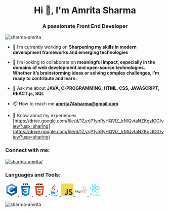 <h1 align="center">Hi 👋, I'm Amrita Sharma</h1>
<h3 align="center">A passionate Front End Developer</h3>

<p align="left"> <img src="https://komarev.com/ghpvc/?username=sharma-amrita&label=Profile%20views&color=0e75b6&style=flat" alt="sharma-amrita" /> </p>

- 🔭 I’m currently working on **Sharpening my skills in modern development frameworks and emerging technologies**

- 👯 I’m looking to collaborate on **meaningful impact, especially in the domains of web development and open-source technologies. Whether it’s brainstorming ideas or solving complex challenges, I’m ready to contribute and learn.**

- 💬 Ask me about **JAVA, C-PROGRAMMING, HTML, CSS, JAVASCRIPT, REACT.js, SQL**

- 📫 How to reach me **amrita74sharma@gmail.com**

- 📄 Know about my experiences [https://drive.google.com/file/d/17_yrjP1ynRyHQVlZ_lrMQvtaNZKgzICG/view?usp=sharing](https://drive.google.com/file/d/17_yrjP1ynRyHQVlZ_lrMQvtaNZKgzICG/view?usp=sharing)

<h3 align="left">Connect with me:</h3>
<p align="left">
<a href="https://linkedin.com/in/sharma-amrita/" target="blank"><img align="center" src="https://raw.githubusercontent.com/rahuldkjain/github-profile-readme-generator/master/src/images/icons/Social/linked-in-alt.svg" alt="sharma-amrita/" height="30" width="40" /></a>
</p>

<h3 align="left">Languages and Tools:</h3>
<p align="left"> <a href="https://www.cprogramming.com/" target="_blank" rel="noreferrer"> <img src="https://raw.githubusercontent.com/devicons/devicon/master/icons/c/c-original.svg" alt="c" width="40" height="40"/> </a> <a href="https://www.w3schools.com/css/" target="_blank" rel="noreferrer"> <img src="https://raw.githubusercontent.com/devicons/devicon/master/icons/css3/css3-original-wordmark.svg" alt="css3" width="40" height="40"/> </a> <a href="https://www.w3.org/html/" target="_blank" rel="noreferrer"> <img src="https://raw.githubusercontent.com/devicons/devicon/master/icons/html5/html5-original-wordmark.svg" alt="html5" width="40" height="40"/> </a> <a href="https://www.java.com" target="_blank" rel="noreferrer"> <img src="https://raw.githubusercontent.com/devicons/devicon/master/icons/java/java-original.svg" alt="java" width="40" height="40"/> </a> <a href="https://developer.mozilla.org/en-US/docs/Web/JavaScript" target="_blank" rel="noreferrer"> <img src="https://raw.githubusercontent.com/devicons/devicon/master/icons/javascript/javascript-original.svg" alt="javascript" width="40" height="40"/> </a> <a href="https://www.mysql.com/" target="_blank" rel="noreferrer"> <img src="https://raw.githubusercontent.com/devicons/devicon/master/icons/mysql/mysql-original-wordmark.svg" alt="mysql" width="40" height="40"/> </a> <a href="https://reactjs.org/" target="_blank" rel="noreferrer"> <img src="https://raw.githubusercontent.com/devicons/devicon/master/icons/react/react-original-wordmark.svg" alt="react" width="40" height="40"/> </a> </p>

<p><img align="center" src="https://github-readme-stats.vercel.app/api/top-langs?username=sharma-amrita&show_icons=true&locale=en&layout=compact" alt="sharma-amrita" /></p>
